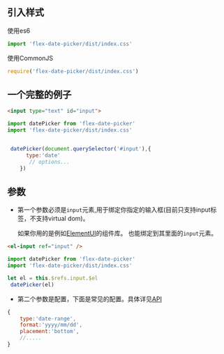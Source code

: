 ## 引入样式

使用es6
```js
import 'flex-date-picker/dist/index.css'
```
使用CommonJS 

```js
require('flex-date-picker/dist/index.css')
```



## 一个完整的例子

```html
<input type="text" id="input">
```

```js
import datePicker from 'flex-date-picker'
import 'flex-date-picker/dist/index.css'


 datePicker(document.querySelector('#input'),{
      type:'date'
       // options...
    })
```

## 参数

- 第一个参数必须是`input`元素,用于绑定你指定的输入框(目前只支持input标签，不支持virtual dom)。
   
  如果你用的是例如[ElementUI](https://github.com/ElemeFE/element)的组件库。
  也能绑定到其里面的`input`元素。
  
 ```html
 <el-input ref="input" />
 ```
 
  ```js
  import datePicker from 'flex-date-picker'
  import 'flex-date-picker/dist/index.css'
  
  let el = this.$refs.input.$el
   datePicker(el)
  ```

- 第二个参数是配置，下面是常见的配置。具体详见[API](#/components/API)
```js
{
    type:'date-range',
    format:'yyyy/mm/dd',
    placement:'bottom',
    //.....
}
```


